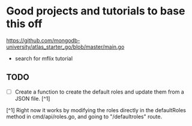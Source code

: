 # Good projects and tutorials to base this off

<https://github.com/mongodb-university/atlas_starter_go/blob/master/main.go>

- search for mflix tutorial

## TODO

- [ ] Create a function to create the default roles and update them from a JSON file. [^1]

[^1] Right now it works by modifying the roles directly in the defaultRoles method in cmd/api/roles.go, and going to "/defaultroles" route.
